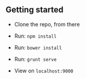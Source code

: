 ## Getting started

- Clone the repo, from there 

- Run: `npm install`
- Run: `bower install`

- Run: `grunt serve` 
- View on `localhost:9000`
